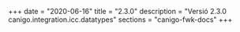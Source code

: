 +++
date        = "2020-06-16"
title       = "2.3.0"
description = "Versió 2.3.0 canigo.integration.icc.datatypes"
sections    = "canigo-fwk-docs"
+++